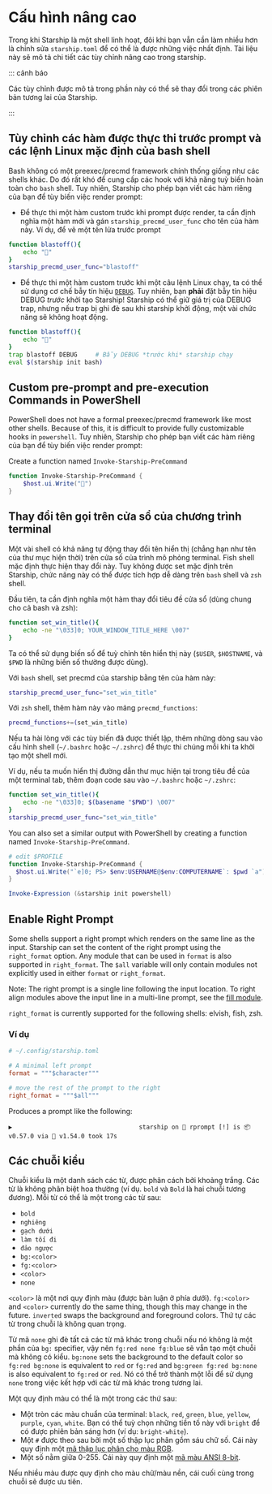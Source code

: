 # Cấu hình nâng cao

Trong khi Starship là một shell linh hoạt, đôi khi bạn vẫn cần làm nhiều hơn là chỉnh sửa `starship.toml` để có thể là được những việc nhất định. Tài liệu này sẽ mô tả chi tiết các tùy chỉnh nâng cao trong starship.

::: cảnh báo

Các tùy chỉnh được mô tả trong phần này có thể sẽ thay đổi trong các phiên bản tương lai của Starship.

:::

## Tùy chỉnh các hàm được thực thi trước prompt và các lệnh Linux mặc định của bash shell

Bash không có một preexec/precmd framework chính thống giống như các shells khác. Do đó rất khó để cung cấp các hook với khả năng tuỳ biến hoàn toàn cho `bash` shell. Tuy nhiên, Starship cho phép bạn viết các hàm riêng của bạn để tùy biến việc render prompt:

- Để thực thi một hàm custom trước khi prompt được render, ta cần định nghĩa một hàm mới và gán `starship_precmd_user_func` cho tên của hàm này. Ví dụ, để vẽ một tên lửa trước prompt

```bash
function blastoff(){
    echo "🚀"
}
starship_precmd_user_func="blastoff"
```

- Để thực thi một hàm custom trước khi một câu lệnh Linux chạy, ta có thể sử dụng cơ chế bẫy tín hiệu [`DEBUG`](https://jichu4n.com/posts/debug-trap-and-prompt_command-in-bash/). Tuy nhiên, bạn **phải** đặt bẫy tín hiệu DEBUG *trước* khởi tạo Starship! Starship có thể giữ giá trị của DEBUG trap, nhưng nếu trap bị ghi đè sau khi starship khởi động, một vài chức năng sẽ không hoạt động.

```bash
function blastoff(){
    echo "🚀"
}
trap blastoff DEBUG     # Bẫy DEBUG *trước khi* starship chạy
eval $(starship init bash)
```

## Custom pre-prompt and pre-execution Commands in PowerShell

PowerShell does not have a formal preexec/precmd framework like most other shells. Because of this, it is difficult to provide fully customizable hooks in `powershell`. Tuy nhiên, Starship cho phép bạn viết các hàm riêng của bạn để tùy biến việc render prompt:

Create a function named `Invoke-Starship-PreCommand`

```powershell
function Invoke-Starship-PreCommand {
    $host.ui.Write("🚀")
}
```

## Thay đổi tên gọi trên cửa sổ của chương trình terminal

Một vài shell có khả năng tự động thay đổi tên hiển thị (chẳng hạn như tên của thư mục hiện thời) trên cửa số của trình mô phỏng terminal. Fish shell mặc định thực hiện thay đổi này. Tuy không được set mặc định trên Starship, chức năng này có thể được tích hợp dễ dàng trên `bash` shell và `zsh` shell.

Đầu tiên, ta cần định nghĩa một hàm thay đổi tiêu đề cửa sổ (dùng chung cho cả bash và zsh):

```bash
function set_win_title(){
    echo -ne "\033]0; YOUR_WINDOW_TITLE_HERE \007"
}
```

Ta có thể sử dụng biến số để tuỳ chỉnh tên hiển thị này (`$USER`, `$HOSTNAME`, và `$PWD` là những biến số thường được dùng).

Với `bash` shell, set precmd của starship bằng tên của hàm này:

```bash
starship_precmd_user_func="set_win_title"
```

Với `zsh` shell, thêm hàm này vào mảng `precmd_functions`:

```bash
precmd_functions+=(set_win_title)
```

Nếu ta hài lòng với các tùy biến đã được thiết lập, thêm những dòng sau vào cấu hình shell (`~/.bashrc` hoặc `~/.zshrc`) để thực thi chúng mỗi khi ta khởi tạo một shell mới.

Ví dụ, nếu ta muốn hiển thị đường dẫn thư mục hiện tại trong tiêu đề của một terminal tab, thêm đoạn code sau vào `~/.bashrc` hoặc `~/.zshrc`:

```bash
function set_win_title(){
    echo -ne "\033]0; $(basename "$PWD") \007"
}
starship_precmd_user_func="set_win_title"
```

You can also set a similar output with PowerShell by creating a function named `Invoke-Starship-PreCommand`.

```powershell
# edit $PROFILE
function Invoke-Starship-PreCommand {
  $host.ui.Write("`e]0; PS> $env:USERNAME@$env:COMPUTERNAME`: $pwd `a")
}

Invoke-Expression (&starship init powershell)
```

## Enable Right Prompt

Some shells support a right prompt which renders on the same line as the input. Starship can set the content of the right prompt using the `right_format` option. Any module that can be used in `format` is also supported in `right_format`. The `$all` variable will only contain modules not explicitly used in either `format` or `right_format`.

Note: The right prompt is a single line following the input location. To right align modules above the input line in a multi-line prompt, see the [fill module](/config/#fill).

`right_format` is currently supported for the following shells: elvish, fish, zsh.

### Ví dụ

```toml
# ~/.config/starship.toml

# A minimal left prompt
format = """$character"""

# move the rest of the prompt to the right
right_format = """$all"""
```

Produces a prompt like the following:

```
▶                                   starship on  rprompt [!] is 📦 v0.57.0 via 🦀 v1.54.0 took 17s
```


## Các chuỗi kiểu

Chuỗi kiểu là một danh sách các từ, được phân cách bởi khoảng trắng. Các từ là không phân biệt hoa thường (ví dụ. `bold` và `Bold` là hai chuỗi tương đương). Mỗi từ có thể là một trong các từ sau:

  - `bold`
  - `nghiêng`
  - `gạch dưới`
  - `làm tối đi`
  - `đảo ngược`
  - `bg:<color>`
  - `fg:<color>`
  - `<color>`
  - `none`

`<color>` là một nơi quy định màu (được bàn luận ở phía dưới). `fg:<color>` and `<color>` currently do the same thing, though this may change in the future. `inverted` swaps the background and foreground colors. Thứ tự các từ trong chuỗi là không quan trọng.

Từ mã `none` ghi đè tất cả các từ mã khác trong chuỗi nếu nó không là một phần của `bg:` specifier, vậy nên `fg:red none fg:blue` sẽ vẫn tạo một chuỗi mà không có kiểu. `bg:none` sets the background to the default color so `fg:red bg:none` is equivalent to `red` or `fg:red` and `bg:green fg:red bg:none` is also equivalent to `fg:red` or `red`. Nó có thể trở thành một lỗi để sử dụng `none` trong việc kết hợp với các từ mã khác trong tương lai.

Một quy định màu có thể là một trong các thứ sau:

 - Một tròn các màu chuẩn của terminal: `black`, `red`, `green`, `blue`, `yellow`, `purple`, `cyan`, `white`. Bạn có thể tuỳ chọn những tiền tố này với `bright` để có được phiên bản sáng hơn (ví dụ: `bright-white`).
 - Một `#` được theo sau bởi một số thập lục phân gồm sáu chữ số. Cái này quy định một [mã thập lục phân cho màu RGB](https://www.w3schools.com/colors/colors_hexadecimal.asp).
 - Một số nằm giữa 0-255. Cái này quy định một [mã màu ANSI 8-bit](https://i.stack.imgur.com/KTSQa.png).

Nếu nhiều màu được quy định cho màu chữ/màu nền, cái cuối cùng trong chuỗi sẽ được ưu tiên.
